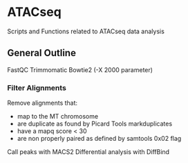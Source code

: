 # ATACseq

Scripts and Functions related to ATACseq data analysis

## General Outline
FastQC
Trimmomatic
Bowtie2 (-X 2000 parameter)

### Filter Alignments
Remove alignments that:
  - map to the MT chromosome
  - are duplicate as found by Picard Tools markduplicates
  - have a mapq score < 30
  - are non properly paired as defined by samtools 0x02 flag

Call peaks with MACS2
Differential analysis with DiffBind
